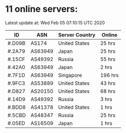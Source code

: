 # 11 online servers:

Latest update at: Wed Feb 05 07:10:15 UTC 2020

| ID | ASN | Server Country | Online |
| -- | --- | -------------- | ------ |
| #.D09B | AS174 | United States | 25 hrs |
| #.2A79 | AS63949 | Japan | 25 hrs |
| #.15CF | AS49392 | Russia | 55 hrs |
| #.42A0 | AS63949 | Japan | 2 hrs |
| #.7F1D | AS63949 | Singapore | 196 hrs |
| #.9FC3 | AS53889 | United States | 43 hrs |
| #.D827 | AS20150 | United States | 68 hrs |
| #.14D9 | AS49392 | Russia | 3 hrs |
| #.BDD8 | AS41378 | United States | 1 hrs |
| #.5CBD | AS48347 | Russia | 25 hrs |
| #.05ED | AS16509 | Japan | 1 hrs |

